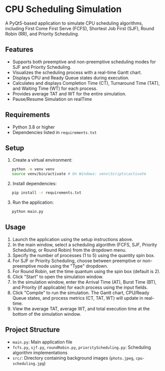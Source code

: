 # CPU Scheduling Simulation

A PyQt5-based application to simulate CPU scheduling algorithms, including First Come First Serve (FCFS), Shortest Job First (SJF), Round Robin (RR), and Priority Scheduling.

## Features

- Supports both preemptive and non-preemptive scheduling modes for SJF and Priority Scheduling.
- Visualizes the scheduling process with a real-time Gantt chart.
- Displays CPU and Ready Queue states during execution.
- Calculates and displays Completion Time (CT), Turnaround Time (TAT), and Waiting Time (WT) for each process.
- Provides average TAT and WT for the entire simulation.
- Pause/Resume Simulation on realTime

## Requirements

- Python 3.8 or higher
- Dependencies listed in `requirements.txt`

## Setup

1. Create a virtual environment:

```bash
   python -m venv venv
   source venv/bin/activate # On Windows: venv\Scripts\activate
```

2. Install dependencies:

```bash
   pip install -r requirements.txt
```

3. Run the application:

```bash
   python main.py
```

## Usage

1. Launch the application using the setup instructions above.
2. In the main window, select a scheduling algorithm (FCFS, SJF, Priority Scheduling, or Round Robin) from the dropdown menu.
3. Specify the number of processes (1 to 5) using the quantity spin box.
4. For SJF or Priority Scheduling, choose between preemptive or non-preemptive mode using the "Type" dropdown.
5. For Round Robin, set the time quantum using the spin box (default is 2).
6. Click "Start" to open the simulation window.
7. In the simulation window, enter the Arrival Time (AT), Burst Time (BT), and Priority (if applicable) for each process using the input fields.
8. Click "Compile" to run the simulation. The Gantt chart, CPU/Ready Queue states, and process metrics (CT, TAT, WT) will update in real-time.
9. View the average TAT, average WT, and total execution time at the bottom of the simulation window.

## Project Structure

- `main.py`: Main application file
- `fcfs.py`, `sjf.py`, `roundRobin.py`, `priorityScheduling.py`: Scheduling algorithm implementations
- `src/`: Directory containing background images (`photo.jpeg`, `cpu-scheduling.jpg`)
